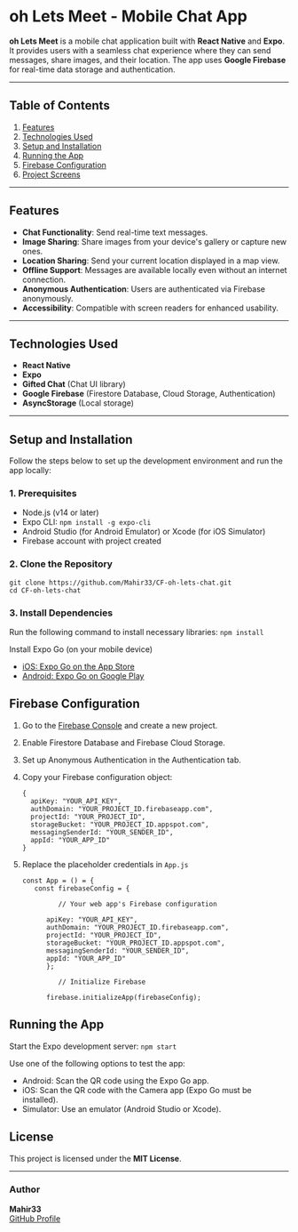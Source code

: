 # oh Lets Meet - Mobile Chat App

**oh Lets Meet** is a mobile chat application built with **React Native** and **Expo**. It provides users with a seamless chat experience where they can send messages, share images, and their location. The app uses **Google Firebase** for real-time data storage and authentication.

---

## Table of Contents
1. [Features](#features)
2. [Technologies Used](#technologies-used)
3. [Setup and Installation](#setup-and-installation)
4. [Running the App](#running-the-app)
5. [Firebase Configuration](#firebase-configuration)
6. [Project Screens](#project-screens)

---

## Features

- **Chat Functionality**: Send real-time text messages.
- **Image Sharing**: Share images from your device's gallery or capture new ones.
- **Location Sharing**: Send your current location displayed in a map view.
- **Offline Support**: Messages are available locally even without an internet connection.
- **Anonymous Authentication**: Users are authenticated via Firebase anonymously.
- **Accessibility**: Compatible with screen readers for enhanced usability.

---

## Technologies Used

- **React Native**
- **Expo**
- **Gifted Chat** (Chat UI library)
- **Google Firebase** (Firestore Database, Cloud Storage, Authentication)
- **AsyncStorage** (Local storage)

---

## Setup and Installation

Follow the steps below to set up the development environment and run the app locally:

### 1. Prerequisites

- Node.js (v14 or later)
- Expo CLI: `npm install -g expo-cli`
- Android Studio (for Android Emulator) or Xcode (for iOS Simulator)
- Firebase account with project created

### 2. Clone the Repository

```
git clone https://github.com/Mahir33/CF-oh-lets-chat.git
cd CF-oh-lets-chat
```

### 3. Install Dependencies

Run the following command to install necessary libraries: `npm install`

   Install Expo Go (on your mobile device)

   - [iOS: Expo Go on the App Store](https://apps.apple.com/us/app/expo-go/id982107779)
   - [Android: Expo Go on Google Play](https://play.google.com/store/apps/details?id=host.exp.exponent)

## Firebase Configuration

1. Go to the [Firebase Console](https://console.firebase.google.com/) and create a new project.
2. Enable Firestore Database and Firebase Cloud Storage.
3. Set up Anonymous Authentication in the Authentication tab.
4. Copy your Firebase configuration object:
   ```
   {
     apiKey: "YOUR_API_KEY",
     authDomain: "YOUR_PROJECT_ID.firebaseapp.com",
     projectId: "YOUR_PROJECT_ID",
     storageBucket: "YOUR_PROJECT_ID.appspot.com",
     messagingSenderId: "YOUR_SENDER_ID",
     appId: "YOUR_APP_ID"
   }
   ```

5. Replace the placeholder credentials in `App.js`
   ```
   const App = () = {
      const firebaseConfig = {
   
            // Your web app's Firebase configuration
   
         apiKey: "YOUR_API_KEY",
         authDomain: "YOUR_PROJECT_ID.firebaseapp.com",
         projectId: "YOUR_PROJECT_ID",
         storageBucket: "YOUR_PROJECT_ID.appspot.com",
         messagingSenderId: "YOUR_SENDER_ID",
         appId: "YOUR_APP_ID"
         };
   
            // Initialize Firebase
   
         firebase.initializeApp(firebaseConfig);
   ```

## Running the App

Start the Expo development server: `npm start`

Use one of the following options to test the app:
 - Android: Scan the QR code using the Expo Go app.
 - iOS: Scan the QR code with the Camera app (Expo Go must be installed).
 - Simulator: Use an emulator (Android Studio or Xcode).

<!-- ## Project Screens
![Start Screen]()
![Chat Screen]() -->

## License
This project is licensed under the **MIT License**.

---

### Author
**Mahir33**  
[GitHub Profile](https://github.com/mahir33)
